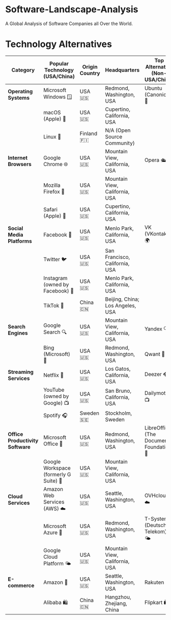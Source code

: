 # Software-Landscape-Analysis
A Global Analysis of Software Companies all Over the World.

# Technology Alternatives

| Category                   | Popular Technology (USA/China)                  | Origin Country     | Headquarters                         | Top Alternative (Non-USA/China)   | Origin Country    | Headquarters                         |
|----------------------------|-------------------------------------------------|--------------------|--------------------------------------|------------------------------------|-------------------|--------------------------------------|
| **Operating Systems**      | Microsoft Windows 🪟                            | USA 🇺🇸            | Redmond, Washington, USA             | Ubuntu (Canonical) 🐧              | UK 🇬🇧            | London, England, UK                  |
|                            | macOS (Apple) 🍏                                | USA 🇺🇸            | Cupertino, California, USA           |                                    |                   |                                      |
|                            | Linux 🐧                                        | Finland 🇫🇮        | N/A (Open Source Community)          |                                    |                   |                                      |
| **Internet Browsers**      | Google Chrome 🌐                                | USA 🇺🇸            | Mountain View, California, USA       | Opera 🛳️                           | Norway 🇳🇴         | Oslo, Norway                         |
|                            | Mozilla Firefox 🦊                              | USA 🇺🇸            | Mountain View, California, USA       |                                    |                   |                                      |
|                            | Safari (Apple) 🧭                               | USA 🇺🇸            | Cupertino, California, USA           |                                    |                   |                                      |
| **Social Media Platforms** | Facebook 📘                                     | USA 🇺🇸            | Menlo Park, California, USA          | VK (VKontakte) 🌍                  | Russia 🇷🇺         | Saint Petersburg, Russia             |
|                            | Twitter 🐦                                      | USA 🇺🇸            | San Francisco, California, USA       |                                    |                   |                                      |
|                            | Instagram (owned by Facebook) 📸                | USA 🇺🇸            | Menlo Park, California, USA          |                                    |                   |                                      |
|                            | TikTok 🎵                                       | China 🇨🇳          | Beijing, China; Los Angeles, USA     |                                    |                   |                                      |
| **Search Engines**         | Google Search 🔍                                | USA 🇺🇸            | Mountain View, California, USA       | Yandex 🔍                           | Russia 🇷🇺         | Moscow, Russia                       |
|                            | Bing (Microsoft) 🔎                             | USA 🇺🇸            | Redmond, Washington, USA             | Qwant 🔎                           | France 🇫🇷         | Paris, France                        |
| **Streaming Services**     | Netflix 🎥                                      | USA 🇺🇸            | Los Gatos, California, USA           | Deezer 🎧                          | France 🇫🇷         | Paris, France                        |
|                            | YouTube (owned by Google) 📺                    | USA 🇺🇸            | San Bruno, California, USA           | Dailymotion 📺                     | France 🇫🇷         | Paris, France                        |
|                            | Spotify 🎧                                      | Sweden 🇸🇪         | Stockholm, Sweden                    |                                    |                   |                                      |
| **Office Productivity Software** | Microsoft Office 📑                     | USA 🇺🇸            | Redmond, Washington, USA             | LibreOffice (The Document Foundation) 📑 | Germany 🇩🇪 | Berlin, Germany                      |
|                            | Google Workspace (formerly G Suite) 💼          | USA 🇺🇸            | Mountain View, California, USA       |                                    |                   |                                      |
| **Cloud Services**         | Amazon Web Services (AWS) ☁️                    | USA 🇺🇸            | Seattle, Washington, USA             | OVHcloud ☁️                        | France 🇫🇷         | Roubaix, France                      |
|                            | Microsoft Azure 🔷                              | USA 🇺🇸            | Redmond, Washington, USA             | T-Systems (Deutsche Telekom) 🌤️    | Germany 🇩🇪       | Frankfurt, Germany                   |
|                            | Google Cloud Platform 🌤️                       | USA 🇺🇸            | Mountain View, California, USA       |                                    |                   |                                      |
| **E-commerce**             | Amazon 🛒                                       | USA 🇺🇸            | Seattle, Washington, USA             | Rakuten 🛒                         | Japan 🇯🇵          | Tokyo, Japan                         |
|                            | Alibaba 🛍️                                     | China 🇨🇳          | Hangzhou, Zhejiang, China            | Flipkart 🛍️                        | India 🇮🇳         | Bangalore, Karnataka, India          |

